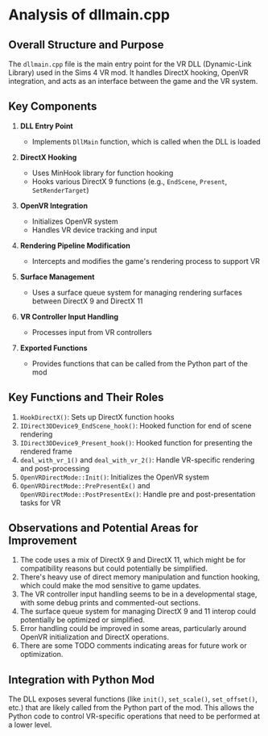 # Analysis of dllmain.cpp

## Overall Structure and Purpose

The `dllmain.cpp` file is the main entry point for the VR DLL (Dynamic-Link Library) used in the Sims 4 VR mod. It handles DirectX hooking, OpenVR integration, and acts as an interface between the game and the VR system.

## Key Components

1. **DLL Entry Point**
   - Implements `DllMain` function, which is called when the DLL is loaded

2. **DirectX Hooking**
   - Uses MinHook library for function hooking
   - Hooks various DirectX 9 functions (e.g., `EndScene`, `Present`, `SetRenderTarget`)

3. **OpenVR Integration**
   - Initializes OpenVR system
   - Handles VR device tracking and input

4. **Rendering Pipeline Modification**
   - Intercepts and modifies the game's rendering process to support VR

5. **Surface Management**
   - Uses a surface queue system for managing rendering surfaces between DirectX 9 and DirectX 11

6. **VR Controller Input Handling**
   - Processes input from VR controllers

7. **Exported Functions**
   - Provides functions that can be called from the Python part of the mod

## Key Functions and Their Roles

1. `HookDirectX()`: Sets up DirectX function hooks
2. `IDirect3DDevice9_EndScene_hook()`: Hooked function for end of scene rendering
3. `IDirect3DDevice9_Present_hook()`: Hooked function for presenting the rendered frame
4. `deal_with_vr_1()` and `deal_with_vr_2()`: Handle VR-specific rendering and post-processing
5. `OpenVRDirectMode::Init()`: Initializes the OpenVR system
6. `OpenVRDirectMode::PrePresentEx()` and `OpenVRDirectMode::PostPresentEx()`: Handle pre and post-presentation tasks for VR

## Observations and Potential Areas for Improvement

1. The code uses a mix of DirectX 9 and DirectX 11, which might be for compatibility reasons but could potentially be simplified.
2. There's heavy use of direct memory manipulation and function hooking, which could make the mod sensitive to game updates.
3. The VR controller input handling seems to be in a developmental stage, with some debug prints and commented-out sections.
4. The surface queue system for managing DirectX 9 and 11 interop could potentially be optimized or simplified.
5. Error handling could be improved in some areas, particularly around OpenVR initialization and DirectX operations.
6. There are some TODO comments indicating areas for future work or optimization.

## Integration with Python Mod

The DLL exposes several functions (like `init()`, `set_scale()`, `set_offset()`, etc.) that are likely called from the Python part of the mod. This allows the Python code to control VR-specific operations that need to be performed at a lower level.

